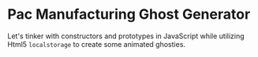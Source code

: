 # Pac Manufacturing Ghost Generator

Let's tinker with constructors and prototypes in JavaScript while utilizing Html5 ```localstorage``` to create some animated ghosties.
